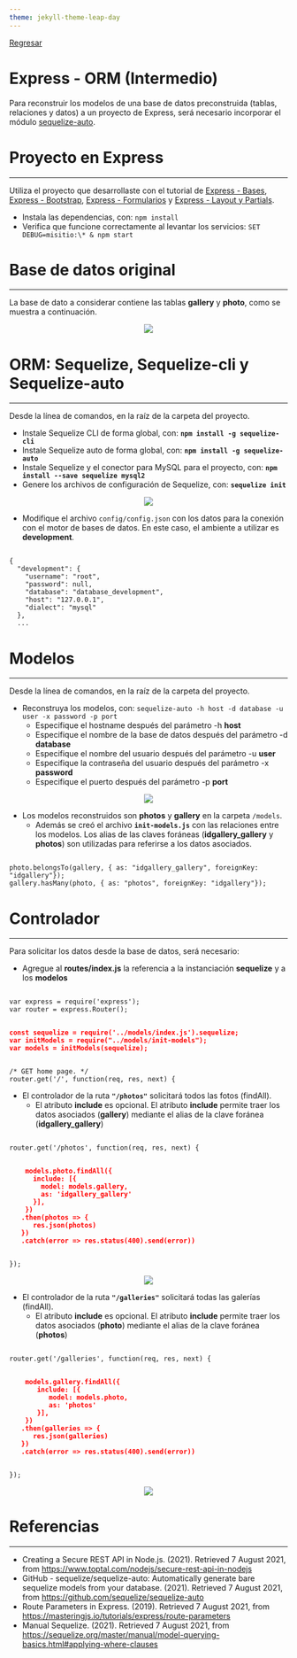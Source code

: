 ```yaml
---
theme: jekyll-theme-leap-day
---
```


[Regresar](/DAWM/)

Express - ORM (Intermedio)
==========================================

Para reconstruir los modelos de una base de datos preconstruida (tablas, relaciones y datos) a un proyecto de Express, será necesario incorporar el módulo [sequelize-auto](https://www.npmjs.com/package/sequelize-auto).


Proyecto en Express
===================

* * *

Utiliza el proyecto que desarrollaste con el tutorial de [Express - Bases](https://dawfiec.github.io/DAWM/tutoriales/express_bases.html), [Express - Bootstrap](https://dawfiec.github.io/DAWM/tutoriales/express_bootstrap.html), [Express - Formularios](https://dawfiec.github.io/DAWM/tutoriales/express_forms.html) y [Express - Layout y Partials](https://dawfiec.github.io/DAWM/tutoriales/express_partials.html).

* Instala las dependencias, con: `npm install`
* Verifica que funcione correctamente al levantar los servicios: `SET DEBUG=misitio:\* & npm start`

Base de datos original
======================
* * *

La base de dato a considerar contiene las tablas **gallery** y **photo**, como se muestra a continuación.

<p align="center">
  <img src="imagenes/modelEER.png">
</p>

ORM: Sequelize, Sequelize-cli y Sequelize-auto
==============================================
* * *

Desde la línea de comandos, en la raíz de la carpeta del proyecto.

* Instale Sequelize CLI de forma global, con: **`npm install -g sequelize-cli`**
* Instale Sequelize auto de forma global, con: **`npm install -g sequelize-auto`**
* Instale Sequelize y el conector para MySQL para el proyecto, con: **`npm install --save sequelize mysql2`**
* Genere los archivos de configuración de Sequelize, con: **`sequelize init`**  

<p align="center">
  <img src="imagenes/sequelizeinit.JPG">
</p>

* Modifique el archivo `config/config.json` con los datos para la conexión con el motor de bases de datos. En este caso, el ambiente a utilizar es **development**.

<pre><code>
{
  "development": {
    "username": "root",
    "password": null,
    "database": "database_development",
    "host": "127.0.0.1",
    "dialect": "mysql"
  },
  ...
</code></pre>


Modelos
=======
* * *

Desde la línea de comandos, en la raíz de la carpeta del proyecto.

* Reconstruya los modelos, con: `sequelize-auto -h host -d database -u user -x password -p port`
  + Especifique el hostname después del parámetro -h **host**
  + Especifique el nombre de la base de datos después del parámetro  -d **database**
  + Especifique el nombre del usuario después del parámetro -u **user**
  + Especifique la contraseña del usuario después del parámetro -x **password**
  + Especifique el puerto después del parámetro  -p **port**

<p align="center">
  <img src="imagenes/sequelize_auto.png">
</p>

* Los modelos reconstruidos son **photos** y **gallery** en la carpeta `/models`. 
  + Además se creó el archivo **`init-models.js`** con las relaciones entre los modelos. Los alias de las claves foráneas (**idgallery_gallery** y **photos**) son utilizadas para referirse a los datos asociados.

<pre><code>
photo.belongsTo(gallery, { as: "idgallery_gallery", foreignKey: "idgallery"});
gallery.hasMany(photo, { as: "photos", foreignKey: "idgallery"});
</code></pre>


Controlador
===========
* * *

Para solicitar los datos desde la base de datos, será necesario:

* Agregue al **routes/index.js** la referencia a la instanciación **sequelize** y a los **modelos**

<pre><code>
var express = require('express');  
var router = express.Router();  
  
<b style="color:red">
const sequelize = require('../models/index.js').sequelize;
var initModels = require("../models/init-models");
var models = initModels(sequelize);  
</b>  
  
/* GET home page. */  
router.get('/', function(req, res, next) {
</code></pre>

* El controlador de la ruta **`"/photos"`** solicitará todos las fotos (findAll).
  + El atributo **include** es opcional. El atributo **include** permite traer los datos asociados (**gallery**) mediante el alias de la clave foránea (**idgallery_gallery**)

<pre><code>
router.get('/photos', function(req, res, next) {  
  
  	<b style="color:red">
    models.photo.findAll({
      include: [{ 
        model: models.gallery,
        as: 'idgallery_gallery'
      }],
    })
   .then(photos => {
      res.json(photos)
   })
   .catch(error => res.status(400).send(error))
	</b>

});
</code></pre>

<p align="center">
  <img src="imagenes/sequelizeauto_photos.png">
</p>

* El controlador de la ruta **`"/galleries"`** solicitará todas las galerías (findAll).
  + El atributo **include** es opcional. El atributo **include** permite traer los datos asociados (**photo**) mediante el alias de la clave foránea (**photos**)

<pre><code>
router.get('/galleries', function(req, res, next) {  
  
    <b style="color:red">
    models.gallery.findAll({
       include: [{ 
          model: models.photo,
          as: 'photos'
       }],
    })
   .then(galleries => {
      res.json(galleries)
   })
   .catch(error => res.status(400).send(error))
  </b>

});
</code></pre>

<p align="center">
  <img src="imagenes/sequelizeauto_galleries.png">
</p>

Referencias 
===========

* * *

* Creating a Secure REST API in Node.js. (2021). Retrieved 7 August 2021, from https://www.toptal.com/nodejs/secure-rest-api-in-nodejs 
* GitHub - sequelize/sequelize-auto: Automatically generate bare sequelize models from your database. (2021). Retrieved 7 August 2021, from https://github.com/sequelize/sequelize-auto 
* Route Parameters in Express. (2019). Retrieved 7 August 2021, from https://masteringjs.io/tutorials/express/route-parameters
* Manual Sequelize. (2021). Retrieved 7 August 2021, from https://sequelize.org/master/manual/model-querying-basics.html#applying-where-clauses